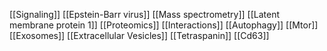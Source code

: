 [[Signaling]]
[[Epstein-Barr virus]]
[[Mass spectrometry]]
[[Latent membrane protein 1]]
[[Proteomics]]
[[Interactions]]
[[Autophagy]]
[[Mtor]]
[[Exosomes]]
[[Extracellular Vesicles]]
[[Tetraspanin]]
[[Cd63]]
